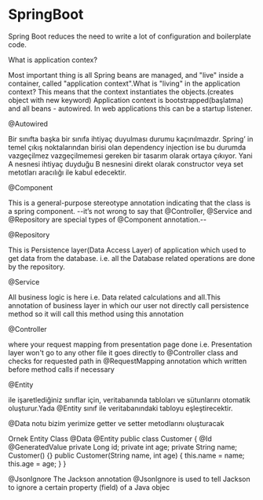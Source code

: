 # SpringBoot
Spring Boot reduces the need to write a lot of configuration and boilerplate code.

What is application contex?

Most important thing is all Spring beans are managed, and "live" inside a container, called "application context".What is "living" in the application context? This means that the context instantiates the objects.(creates object with new keyword)
Application context is bootstrapped(başlatma) and all beans - autowired. In web applications this can be a startup listener.

@Autowired

Bir sınıfta başka bir sınıfa ihtiyaç duyulması durumu kaçınılmazdır. Spring’ in temel çıkış noktalarından birisi olan dependency injection ise bu durumda vazgeçilmez vazgeçilmemesi gereken bir tasarım olarak ortaya çıkıyor. Yani A nesnesi ihtiyaç duyduğu B nesnesini direkt olarak constructor veya set metotları aracılığı ile kabul edecektir.

@Component 
 
 This is a general-purpose stereotype annotation indicating that the class is a spring component.
 --it’s not wrong to say that @Controller, @Service and @Repository are special types of @Component annotation.--
 
@Repository
 
This is Persistence layer(Data Access Layer) of application which used to get data from the database. i.e. all the Database related operations are done by the repository.
 
@Service   

All business logic is here i.e. Data related calculations and all.This annotation of business layer in which our user not directly call persistence method so it will call this method using this annotation                     

@Controller 

where your request mapping from presentation page done i.e. Presentation layer won't go to any other file it goes directly to @Controller class and checks for requested path in @RequestMapping annotation which written before method calls if necessary

@Entity 

ile işaretlediğiniz sınıflar için, veritabanında tabloları ve sütunlarını otomatik oluşturur.Yada @Entity sınıf ile veritabanındaki tabloyu eşleştirecektir.

@Data 
notu bizim yerimize getter ve setter metodlarını oluşturacak

Ornek Entity Class
@Data
@Entity
public class Customer {
    @Id
    @GeneratedValue
    private Long id;
    private int age;
    private String name;
    Customer() {}
    public Customer(String name, int age) {
        this.name = name;
        this.age = age;
    }
}

@JsonIgnore
The Jackson annotation @JsonIgnore is used to tell Jackson to ignore a certain property (field) of a Java objec




